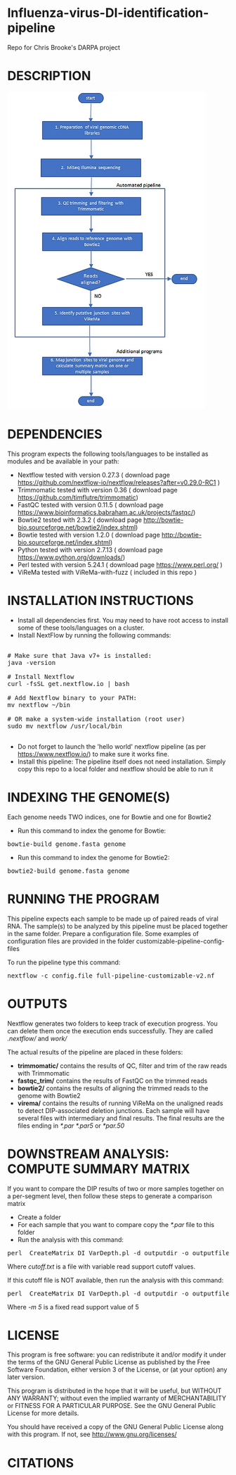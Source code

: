 # Influenza-virus-DI-identification-pipeline
Repo for Chris Brooke's DARPA project

# DESCRIPTION

![Alt text](docs/workflow.jpg?raw=true "Workflow")


# DEPENDENCIES


This program expects the following tools/languages to be installed as modules and be available in your path:

- Nextflow    tested with version 0.27.3 ( download page https://github.com/nextflow-io/nextflow/releases?after=v0.29.0-RC1 )
- Trimmomatic tested with version 0.36 ( download page https://github.com/timflutre/trimmomatic)
- FastQC      tested with version 0.11.5  ( download page https://www.bioinformatics.babraham.ac.uk/projects/fastqc/)
- Bowtie2     tested with 2.3.2 ( download page  http://bowtie-bio.sourceforge.net/bowtie2/index.shtml)
- Bowtie      tested with version 1.2.0 ( download page http://bowtie-bio.sourceforge.net/index.shtml)
- Python      tested with version 2.7.13 ( download page https://www.python.org/downloads/)
- Perl        tested with version 5.24.1  ( download page https://www.perl.org/ )
- ViReMa      tested with ViReMa-with-fuzz ( included in this repo )


# INSTALLATION INSTRUCTIONS

- Install all dependencies first. You may need to have root access to install some of these tools/languages on a cluster.
- Install NextFlow by running the following commands:

<pre>

# Make sure that Java v7+ is installed:
java -version

# Install Nextflow
curl -fsSL get.nextflow.io | bash

# Add Nextflow binary to your PATH:
mv nextflow ~/bin

# OR make a system-wide installation (root user)
sudo mv nextflow /usr/local/bin

</pre>

- Do not forget to launch the 'hello world' nextflow pipeline (as per https://www.nextflow.io/) to make sure it works fine.
- Install this pipeline: The pipeline itself does not need installation. Simply copy this repo to a local folder and nextflow should be able to run it


# INDEXING THE GENOME(S)

Each genome needs TWO indices, one for Bowtie and one for Bowtie2

- Run this command to index the genome for Bowtie: 

<pre>
bowtie-build genome.fasta genome
</pre>

- Run this command to index the genome for Bowtie2:

<pre>
bowtie2-build genome.fasta genome
</pre>

# RUNNING THE PROGRAM

This pipeline expects each sample to be made up of paired reads of viral RNA.
The sample(s) to be analyzed by this pipeline must be placed together in the same folder.
Prepare a configuration file. Some examples of configuration files are provided in the folder customizable-pipeline-config-files

To run the pipeline type this command: 

<pre>
nextflow -c config.file full-pipeline-customizable-v2.nf
</pre>



# OUTPUTS

Nextflow generates two folders to keep track of execution progress. You can delete them once the execution ends successfully. They are called <i>.nextflow/ </i> and <i>work/ </i>

The actual results of the pipeline are placed in these folders:

- <b>trimmomatic/</b>  contains the results of QC, filter and trim of the raw reads with Trimmomatic
- <b>fastqc_trim/</b>  contains the results of FastQC on the trimmed reads
- <b>bowtie2/</b>      contains the results of aligning the trimmed reads to the genome with Bowtie2
- <b>virema/</b>       contains the results of running ViReMa on the unaligned reads to detect DIP-associated deletion junctions. Each sample will have several files with intermediary and final results. The final results are the files ending in <i> *.par </i>  <i> *.par5 </i> or <i> *par.50 </i>



# DOWNSTREAM ANALYSIS: COMPUTE SUMMARY MATRIX

If you want to compare the DIP results of two or more samples together on a per-segment level, then follow these steps to generate a comparison matrix

- Create a folder
- For each sample that you want to compare copy the <i>*.par</i> file to this folder
- Run the analysis with this command: 

<pre>
perl  CreateMatrix_DI_VarDepth.pl -d outputdir -o outputfile.tsv -f 1 -v cutoff.txt
</pre>


Where <i> cutoff.txt </i> is a file with variable read support cutoff values.

If this cutoff file is NOT available, then run the analysis with this command: 

<pre>
perl  CreateMatrix_DI_VarDepth.pl -d outputdir -o outputfile.tsv -f 1 -m 5
</pre>
  
Where <i> -m 5 </i> is a fixed read support value of 5

# LICENSE


This program is free software: you can redistribute it and/or modify it under the terms of the GNU General Public License as published by the Free Software Foundation, either version 3 of the License, or (at your option) any later version.

This program is distributed in the hope that it will be useful, but WITHOUT ANY WARRANTY; without even the implied warranty of MERCHANTABILITY or FITNESS FOR A PARTICULAR PURPOSE.  See the GNU General Public License for more details.

You should have received a copy of the GNU General Public License along with this program.  If not, see <http://www.gnu.org/licenses/>

# CITATIONS



